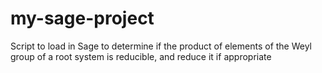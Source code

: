 # my-sage-project
Script to load in Sage to determine if the product of elements of the Weyl group of a root system is reducible, and reduce it if appropriate
